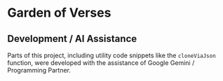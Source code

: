 # Garden of Verses

## Development / AI Assistance

Parts of this project, including utility code snippets like the `cloneViaJson` function, were developed with the assistance of Google Gemini / Programming Partner.
